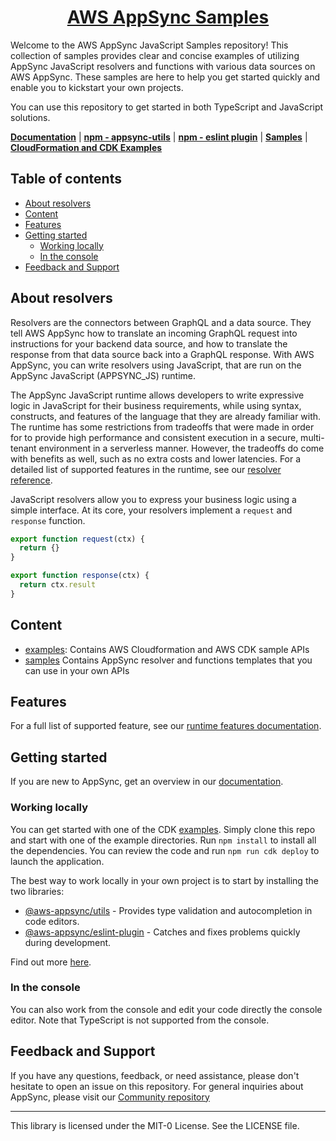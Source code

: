 <p align="center">
  <a href="https://docs.aws.amazon.com/appsync/latest/devguide/quickstart.html">
    <h1 align="center">AWS AppSync Samples</h1>
  </a>
</p>

Welcome to the AWS AppSync JavaScript Samples repository! This collection of samples provides clear and concise examples of utilizing AppSync JavaScript resolvers and functions with various data sources on AWS AppSync. These samples are here to help you get started quickly and enable you to kickstart your own projects.

You can use this repository to get started in both TypeScript and JavaScript solutions.

**[Documentation](https://docs.aws.amazon.com/appsync/latest/devguide/resolver-reference-overview-js.html)** | **[npm - appsync-utils](https://www.npmjs.com/package/@aws-appsync/utils)** | **[npm - eslint plugin](https://www.npmjs.com/package/@aws-appsync/eslint-plugin)** | **[Samples](./samples/)** | **[CloudFormation and CDK Examples](./examples/)**

## Table of contents <!-- omit in toc -->

- [About resolvers](#about-resolvers)
- [Content](#content)
- [Features](#features)
- [Getting started](#getting-started)
  - [Working locally](#working-locally)
  - [In the console](#in-the-console)
- [Feedback and Support](#feedback-and-support)

## About resolvers

Resolvers are the connectors between GraphQL and a data source. They tell AWS AppSync how to translate an incoming GraphQL request into instructions for your backend data source, and how to translate the response from that data source back into a GraphQL response. With AWS AppSync, you can write resolvers using JavaScript, that are run on the AppSync JavaScript (APPSYNC_JS) runtime.

The AppSync JavaScript runtime allows developers to write expressive logic in JavaScript for their business requirements, while using syntax, constructs, and features of the language that they are already familiar with. The runtime has some restrictions from tradeoffs that were made in order for to provide high performance and consistent execution in a secure, multi-tenant environment in a serverless manner. However, the tradeoffs do come with benefits as well, such as no extra costs and lower latencies. For a detailed list of supported features in the runtime, see our [resolver reference](https://docs.aws.amazon.com/appsync/latest/devguide/resolver-util-reference-js.html).

JavaScript resolvers allow you to express your business logic using a simple interface. At its core, your resolvers implement a `request` and `response` function.

```js
export function request(ctx) {
  return {}
}

export function response(ctx) {
  return ctx.result
}
```

## Content

- [examples](./samples/): Contains AWS Cloudformation and AWS CDK sample APIs
- [samples](./samples/) Contains AppSync resolver and functions templates that you can use in your own APIs

## Features

For a full list of supported feature, see our [runtime features documentation](https://docs.aws.amazon.com/appsync/latest/devguide/resolver-util-reference-js.html).

## Getting started

If you are new to AppSync, get an overview in our [documentation](https://docs.aws.amazon.com/appsync/latest/devguide/what-is-appsync.html).

### Working locally

You can get started with one of the CDK [examples](./examples/cdk/). Simply clone this repo and start with one of the example directories. Run `npm install` to install all the dependencies. You can review the code and run `npm run cdk deploy` to launch the application.

The best way to work locally in your own project is to start by installing the two libraries:

- [@aws-appsync/utils](https://www.npmjs.com/package/@aws-appsync/utils) - Provides type validation and autocompletion in code editors.
- [@aws-appsync/eslint-plugin](https://www.npmjs.com/package/@aws-appsync/eslint-plugin) - Catches and fixes problems quickly during development.

Find out more [here](https://docs.aws.amazon.com/appsync/latest/devguide/resolver-reference-overview-js.html#utility-resolvers).

### In the console

You can also work from the console and edit your code directly the console editor. Note that TypeScript is not supported from the console.

## Feedback and Support

If you have any questions, feedback, or need assistance, please don't hesitate to open an issue on this repository. For general inquiries about AppSync, please visit our [Community repository](https://github.com/aws/aws-appsync-community)

----
This library is licensed under the MIT-0 License. See the LICENSE file.
